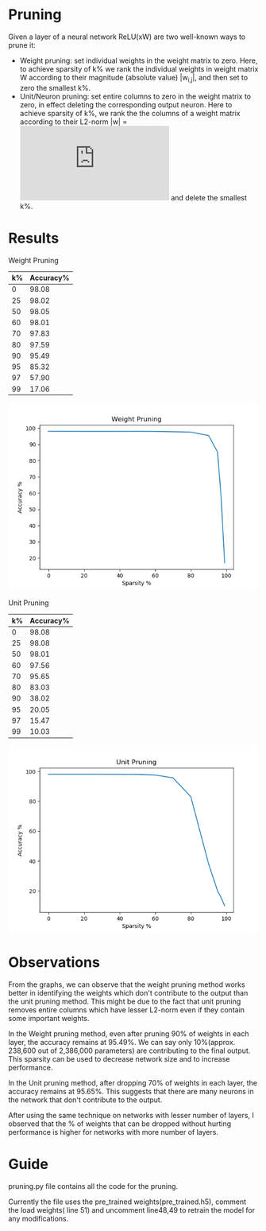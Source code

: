 # Pruning
Given a layer of a neural network ReLU(xW) are two well-known ways to prune it:
- Weight pruning: set individual weights in the weight matrix to zero. Here, to achieve sparsity of k% we rank the individual weights in weight matrix W according to their magnitude (absolute value) |w<sub>i,j</sub>|, and then set to zero the smallest k%.
- Unit/Neuron pruning: set entire columns to zero in the weight matrix to zero, in
effect deleting the corresponding output neuron. Here to achieve sparsity of k%, we rank the the columns of a weight
matrix according to their L2-norm |w| = ![](http://latex.codecogs.com/gif.latex?%5Csqrt%7B%5Csum_%7Bi%3D1%7D%5E%7BN%7D%20%28x_%7Bi%7D%29%5E%7B2%7D%7D) and delete the smallest k%.

# Results
Weight Pruning

| k%            | Accuracy%     |
| ------------- | ------------- |
| 0             | 98.08         |
| 25            | 98.02         |
| 50            | 98.05         |
| 60            | 98.01         |
| 70            | 97.83         |
| 80            | 97.59         |
| 90            | 95.49         |
| 95            | 85.32         |
| 97            | 57.90         |
| 99            | 17.06         |

![](https://github.com/nsai500/Pruning/blob/master/weight_pruning.png?raw=true)

Unit Pruning

| k%            | Accuracy%     |
| ------------- | ------------- |
| 0             | 98.08         |
| 25            | 98.08         |
| 50            | 98.01         |
| 60            | 97.56         |
| 70            | 95.65         |
| 80            | 83.03         |
| 90            | 38.02         |
| 95            | 20.05         |
| 97            | 15.47         |
| 99            | 10.03         |

![](https://github.com/nsai500/Pruning/blob/master/unit_pruning.png?raw=true)

# Observations
From the graphs, we can observe that the weight pruning method works better in identifying the weights which don't contribute to the output than the unit pruning method. This might be due to the fact that unit pruning removes entire columns which have lesser L2-norm even if they contain some important weights.

In the Weight pruning method, even after pruning 90% of weights in each layer, the accuracy remains at 95.49%. We can say only 10%(approx. 238,600 out of 2,386,000 parameters) are contributing to the final output. This sparsity can be used to decrease network size and to increase performance.

In the Unit pruning method, after dropping 70% of weights in each layer, the accuracy remains at 95.65%. This suggests that there are many neurons in the network that don't contribute to the output.

After using the same technique on networks with lesser number of layers, I observed that the % of weights that can be dropped without hurting performance is higher for networks with more number of layers.
# Guide
pruning.py file contains all the code for the pruning.

Currently the file uses the pre_trained weights(pre_trained.h5), comment the load weights( line 51) and uncomment line48,49 to retrain the model for any modifications.
